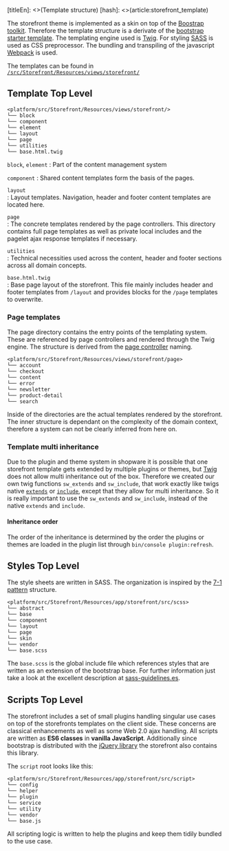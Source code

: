 [titleEn]: <>(Template structure)
[hash]: <>(article:storefront_template)

The storefront theme is implemented as a skin on top of the [Boostrap toolkit](https://getbootstrap.com/). Therefore the template structure is a derivate of the [bootstrap starter template](https://getbootstrap.com/docs/4.3/getting-started/introduction/#starter-template). 
The templating engine used is [Twig](https://twig.symfony.com/).
For styling [SASS](https://sass-lang.com/) is used as CSS preprocessor.
The bundling and transpiling of the javascript [Webpack](https://webpack.js.org/) is used.

The templates can be found in [`/src/Storefront/Resources/views/storefront/`](https://github.com/shopware/platform/tree/master/src/Storefront/Resources/views) 

## Template Top Level 

```
<platform/src/Storefront/Resources/views/storefront/>
└── block
└── component
└── element
└── layout
└── page
└── utilities
└── base.html.twig
```

`block`, `element`
  : Part of the content management system
  
`component`
  : Shared content templates form the basis of the pages.

`layout`  
  : Layout templates. Navigation, header and footer content templates are located here.  

`page`  
  : The concrete templates rendered by the page controllers. This directory contains full page templates as well as private local includes and the pagelet ajax response templates if necessary.  

`utilities`  
  : Technical necessities used across the content, header and footer sections across all domain concepts.   

`base.html.twig`  
  : Base page layout of the storefront. This file mainly includes header and footer templates from `/layout` and provides blocks for the `/page` templates to  overwrite.

### Page templates

The page directory contains the entry points of the templating system. These are referenced by page controllers and rendered through the Twig engine. The structure is derived from the [page controller](https://github.com/shopware/platform/tree/master/src/Storefront/PageController) naming.

```
<platform/src/Storefront/Resources/views/storefront/page>
└── account
└── checkout
└── content
└── error
└── newsletter
└── product-detail
└── search
```

Inside of the directories are the actual templates rendered by the storefront. The inner structure is dependant on the complexity of the domain context, therefore a system can not be clearly inferred from here on.

### Template multi inheritance

Due to the plugin and theme system in shopware it is possible that one storefront template gets extended by multiple plugins or themes, but [Twig](https://twig.symfony.com/) does not allow multi inheritance out of the box. 
Therefore we created our own twig functions `sw_extends` and `sw_include`, that work exactly like twigs native [`extends`](https://twig.symfony.com/doc/2.x/tags/extends.html) or [`include`](https://twig.symfony.com/doc/2.x/tags/include.html), except that they allow for multi inheritance. 
So it is really important to use the `sw_extends` and `sw_include`, instead of the native `extends` and `include`.

#### Inheritance order

The order of the inheritance is determined by the order the plugins or themes are loaded in the plugin list through `bin/console plugin:refresh`.

## Styles Top Level

The style sheets are written in SASS. The organization is inspired by the [7-1 pattern](https://sass-guidelin.es/#architecture) structure. 

```
<platform/src/Storefront/Resources/app/storefront/src/scss>
└── abstract
└── base
└── component
└── layout
└── page
└── skin
└── vendor
└── base.scss
```

The `base.scss` is the global include file which references styles that are written as an extension of the bootstrap base. For further information just take a look at the excellent description at [sass-guidelines.es](https://sass-guidelin.es/#architecture).


## Scripts Top Level

The storefront includes a set of small plugins handling singular use cases on top of the storefronts templates on the client side. These concerns are classical enhancements as well as some Web 2.0 ajax handling. All scripts are written as **ES6 classes** in **vanilla JavaScript**. Additionally since bootstrap is distributed with the [jQuery library](https://jquery.com/) the storefront also contains this library.

The `script` root looks like this: 

```
<platform/src/Storefront/Resources/app/storefront/src/script>
└── config
└── helper
└── plugin
└── service
└── utility
└── vendor
└── base.js
```

All scripting logic is written to help the plugins and keep them tidily bundled to the use case. 



